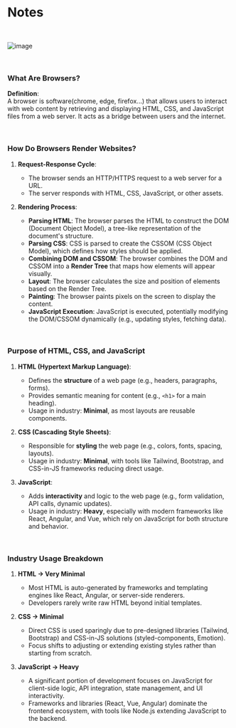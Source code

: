 # Notes

<br>

![image](https://github.com/user-attachments/assets/8aed8451-fd91-493b-8b1f-4ff6a304d285)

<br>

### What Are Browsers?  
**Definition**:  
A browser is software(chrome, edge, firefox...) that allows users to interact with web content by retrieving and displaying HTML, CSS, and JavaScript files from a web server. It acts as a bridge between users and the internet.

<br>

### How Do Browsers Render Websites?  
1. **Request-Response Cycle**:  
   - The browser sends an HTTP/HTTPS request to a web server for a URL.
   - The server responds with HTML, CSS, JavaScript, or other assets.

2. **Rendering Process**:  
   - **Parsing HTML**: The browser parses the HTML to construct the DOM (Document Object Model), a tree-like representation of the document's structure.  
   - **Parsing CSS**: CSS is parsed to create the CSSOM (CSS Object Model), which defines how styles should be applied.  
   - **Combining DOM and CSSOM**: The browser combines the DOM and CSSOM into a **Render Tree** that maps how elements will appear visually.  
   - **Layout**: The browser calculates the size and position of elements based on the Render Tree.  
   - **Painting**: The browser paints pixels on the screen to display the content.  
   - **JavaScript Execution**: JavaScript is executed, potentially modifying the DOM/CSSOM dynamically (e.g., updating styles, fetching data).

<br>

### Purpose of HTML, CSS, and JavaScript  
1. **HTML (Hypertext Markup Language)**:  
   - Defines the **structure** of a web page (e.g., headers, paragraphs, forms).
   - Provides semantic meaning for content (e.g., `<h1>` for a main heading).  
   - Usage in industry: **Minimal**, as most layouts are reusable components.

2. **CSS (Cascading Style Sheets)**:  
   - Responsible for **styling** the web page (e.g., colors, fonts, spacing, layouts).  
   - Usage in industry: **Minimal**, with tools like Tailwind, Bootstrap, and CSS-in-JS frameworks reducing direct usage.  

3. **JavaScript**:  
   - Adds **interactivity** and logic to the web page (e.g., form validation, API calls, dynamic updates).  
   - Usage in industry: **Heavy**, especially with modern frameworks like React, Angular, and Vue, which rely on JavaScript for both structure and behavior.

<br>

### Industry Usage Breakdown  
1. **HTML → Very Minimal**  
   - Most HTML is auto-generated by frameworks and templating engines like React, Angular, or server-side renderers.  
   - Developers rarely write raw HTML beyond initial templates.  

2. **CSS → Minimal**  
   - Direct CSS is used sparingly due to pre-designed libraries (Tailwind, Bootstrap) and CSS-in-JS solutions (styled-components, Emotion).  
   - Focus shifts to adjusting or extending existing styles rather than starting from scratch.  

3. **JavaScript → Heavy**  
   - A significant portion of development focuses on JavaScript for client-side logic, API integration, state management, and UI interactivity.  
   - Frameworks and libraries (React, Vue, Angular) dominate the frontend ecosystem, with tools like Node.js extending JavaScript to the backend.  
